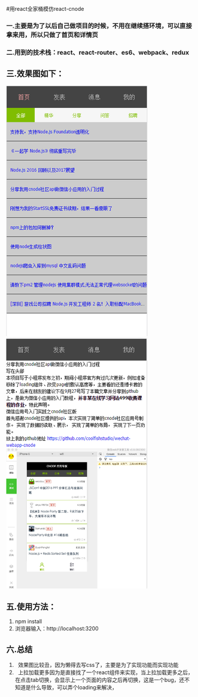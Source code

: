#用react全家桶模仿react-cnode


###  一.主要是为了以后自己做项目的时候，不用在继续搭环境，可以直接拿来用，所以只做了首页和详情页


###  二.用到的技术栈：react、react-router、es6、webpack、redux


##  三.效果图如下：


![截图](https://raw.githubusercontent.com/xianyulaodi/react-cnode/master/01.png)
<br />
![截图](https://raw.githubusercontent.com/xianyulaodi/react-cnode/master/02.png)


##  五.使用方法： <br />

1.  npm install  <br />
2.  浏览器输入：http://localhost:3200

## 六.总结

1.   效果图比较丑，因为懒得去写css了，主要是为了实现功能而实现功能
2.   上拉加载更多因为是直接找了一个react组件来实现，当上拉加载更多之后，在点击tab切换，会显示上一个页面的内容之后再切换，这是一个bug，还不知道是什么导致，可以弄个loading来解决，
